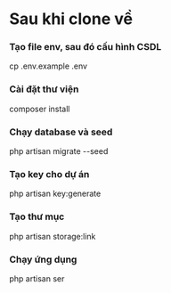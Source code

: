 # Sau khi clone về
### Tạo file env, sau đó cấu hình CSDL
cp .env.example .env
### Cài đặt thư viện
composer install
### Chạy database và seed
php artisan migrate --seed
### Tạo key cho dự án
php artisan key:generate
### Tạo thư mục
php artisan storage:link
### Chạy ứng dụng
php artisan ser
